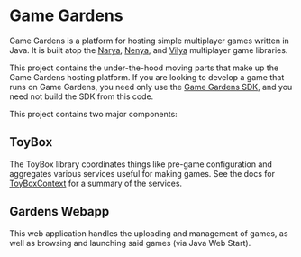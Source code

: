 # Game Gardens

Game Gardens is a platform for hosting simple multiplayer games written in
Java. It is built atop the [Narya](http://code.google.com/p/narya/),
[Nenya](http://code.google.com/p/nenya/), and
[Vilya](http://code.google.com/p/vilya/) multiplayer game libraries.

This project contains the under-the-hood moving parts that make up the Game
Gardens hosting platform. If you are looking to develop a game that runs on
Game Gardens, you need only use the [Game Gardens
SDK](http://wiki.gamegardens.com/), and you need not build the SDK
from this code.

This project contains two major components:

## ToyBox

The ToyBox library coordinates things like pre-game configuration and
aggregates various services useful for making games. See the docs for
[ToyBoxContext](http://samskivert.github.com/game-gardens/projects/toybox/docs/api/com/threerings/toybox/util/ToyBoxContext.html)
for a summary of the services.

## Gardens Webapp

This web application handles the uploading and management of games, as well as
browsing and launching said games (via Java Web Start).
